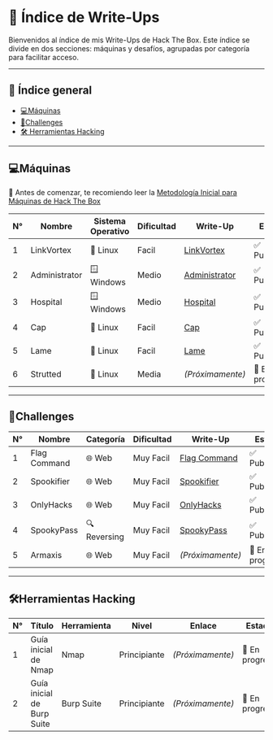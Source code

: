 # 📂 Índice de Write-Ups

Bienvenidos al índice de mis Write-Ups de Hack The Box. 
Este índice se divide en dos secciones: máquinas y desafíos, agrupadas por categoría para facilitar acceso.

---

## 📑 Índice general
- [💻Máquinas](#máquinas)
- [🧩Challenges](#challenges)
- [🛠️ Herramientas Hacking](#%EF%B8%8Fherramientas-hacking)

---

## 💻Máquinas

📌 Antes de comenzar, te recomiendo leer la [Metodología Inicial para Máquinas de Hack The Box](https://medium.com/@jpablo13/metodolog%C3%ADa-inicial-para-m%C3%A1quinas-de-hack-the-box-16620d22c0a2)

| N° | Nombre       | Sistema Operativo  | Dificultad | Write-Up                                                                                                         | Estado             |
|----|--------------|--------------------|------------|------------------------------------------------------------------------------------------------------------------|--------------------|
| 1  | LinkVortex   | 🐧 Linux           | Facil     | [LinkVortex](https://medium.com/@pablo13villalobos/hack-the-box-machine-linkvortex-walkthrough-es-761f4ef0d36e)  | ✅ Publicado       |
| 2  | Administrator| 🪟 Windows         | Medio     | [Administrator](https://medium.com/@pablo13villalobos/hack-the-box-machine-administrator-walkthrough-es-c53794c9c05d)  | ✅ Publicado |
| 3  | Hospital     | 🪟 Windows         | Medio     | [Hospital](https://medium.com/@pablo13villalobos/hack-the-box-machine-hospital-walkthrough-es-541055f94cdf)        |  ✅ Publicado    |
| 4  | Cap          | 🐧 Linux           | Facil     | [Cap](https://medium.com/@pablo13villalobos/hack-the-box-machine-cap-walkthrough-es-d382087fcaa2)                  |  ✅ Publicado    |
| 5  | Lame         | 🐧 Linux           | Facil     | [Lame](https://medium.com/@jpablo13/hack-the-box-machine-lame-walkthrough-es-0225d6f72376)                         |  ✅ Publicado    |
| 6  | Strutted     | 🐧 Linux           | Media     |    *(Próximamente)*                                                                                              |  🚧 En progreso    |

---

## 🧩Challenges

| N° | Nombre       | Categoría    | Dificultad | Write-Up                                                                                            | Estado                     |
|----|--------------|--------------|------------|-----------------------------------------------------------------------------------------------------|----------------------------|
| 1  | Flag Command | 🌐 Web       | Muy Facil  | [Flag Command](https://medium.com/@pablo13villalobos/hack-the-box-flag-command-walkthrough-es-4c4e26521d61) |    ✅ Publicado   |
| 2  | Spookifier   | 🌐 Web       | Muy Facil  | [Spookifier](https://medium.com/@pablo13villalobos/hack-the-box-spookifier-walkthrough-es-6c1fef95d1fe) |    ✅ Publicado       |
| 3  | OnlyHacks    | 🌐 Web       | Muy Facil  | [OnlyHacks](https://medium.com/@pablo13villalobos/hack-the-box-challenge-onlyhacks-walkthrough-es-b33ba8154703) | ✅ Published  |
| 4  | SpookyPass   | 🔍 Reversing | Muy Facil  | [SpookyPass](https://medium.com/@pablo13villalobos/hack-the-box-challenge-spooky-passwalkthrough-es-a9562d00a6cb)| ✅ Publishe  |
| 5  | Armaxis      | 🌐 Web       | Muy Facil  |   *(Próximamente)*                                                                                    |   🚧 En progreso        |

---

## 🛠️Herramientas Hacking

| N° | Título                     | Herramienta  | Nivel        | Enlace                                                                                               | Estado         |
|----|----------------------------|--------------|--------------|------------------------------------------------------------------------------------------------------|----------------|
| 1  | Guía inicial de Nmap       | Nmap         | Principiante |    *(Próximamente)*                                                                              |   🚧 En progreso   |
| 2  | Guía inicial de Burp Suite | Burp Suite   | Principiante |    *(Próximamente)*                                                                              |   🚧 En progreso   |
